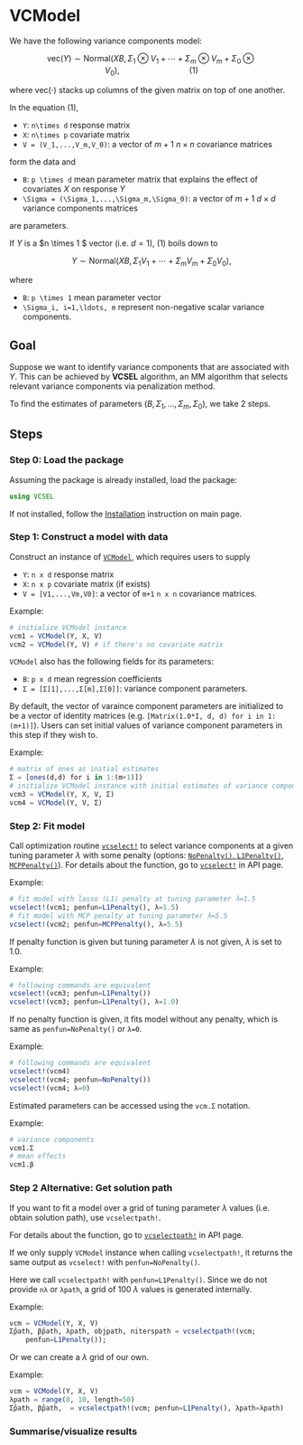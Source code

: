 # VCModel

We have the following variance components model: 

```math
\text{vec}(Y) \sim \text{Normal}(XB, \Sigma_1 \otimes V_1 + \cdots + \Sigma_m \otimes V_m + \Sigma_0 \otimes V_0),  \hspace{8em} (1)
```

where $\text{vec}(\cdot)$ stacks up columns of the given matrix on top of one another.


In the equation (1), 

* ``Y``: ``n\times d`` response matrix 
* ``X``: ``n\times p`` covariate matrix 
* ``V = (V_1,...,V_m,V_0)``: a vector of $m+1$ $n \times n$ covariance matrices

form the data and 

* ``B``: ``p \times d`` mean parameter matrix that explains the effect of covariates $X$ on response $Y$
* ``\Sigma = (\Sigma_1,...,\Sigma_m,\Sigma_0)``: a vector of $m+1$ $d \times d$ variance components matrices 

are parameters. 




If $Y$ is a $n \times 1 $ vector (i.e. $d=1$), (1) boils down to 

```math
Y \sim \text{Normal}(XB, \Sigma_1 V_1 + \cdots + \Sigma_m V_m + \Sigma_0 V_0), 
```

where 

* ``B``: ``p \times 1`` mean parameter vector 
* ``\Sigma_i, i=1,\ldots, m`` represent non-negative scalar variance components. 




## Goal 

Suppose we want to identify variance components that are associated with $Y.$ This can be achieved by **VCSEL** algorithm, an MM algorithm that selects relevant variance components via penalization method. 

To find the estimates of parameters $(B, \Sigma_1, \ldots, \Sigma_m, \Sigma_0),$ we take 2 steps.




## Steps 

### Step 0: Load the package

Assuming the package is already installed, load the package:

```julia 
using VCSEL
```

If not installed, follow the [Installation](@ref) instruction on main page. 

### Step 1: Construct a model with data

Construct an instance of [`VCModel`](@ref), which requires users to supply

* `Y`: `n x d` response matrix 
* `X`: `n x p` covariate matrix (if exists)
* `V = [V1,...,Vm,V0]`: a vector of `m+1` `n x n` covariance matrices. 

Example: 

```julia 
# initialize VCModel instance
vcm1 = VCModel(Y, X, V)
vcm2 = VCModel(Y, V) # if there's no covariate matrix 
```

`VCModel` also has the following fields for its parameters: 

* `B`: `p x d` mean regression coefficients 
* `Σ = [Σ[1],...,Σ[m],Σ[0]]`: variance component parameters.

By default, the vector of varaince component parameters are initialized to be a vector of identity matrices (e.g. `[Matrix(1.0*I, d, d) for i in 1:(m+1)]`). Users can set initial values of variance component parameters in this step if they wish to. 

Example:

```julia 
# matrix of ones as initial estimates 
Σ = [ones(d,d) for i in 1:(m+1)])
# initialize VCModel instance with initial estimates of variance components
vcm3 = VCModel(Y, X, V, Σ)
vcm4 = VCModel(Y, V, Σ)
```

### Step 2: Fit model

Call optimization routine [`vcselect!`](@ref) to select variance components at a given tuning parameter $\lambda$ with some penalty (options: [`NoPenalty()`, `L1Penalty()`, `MCPPenalty()`](https://github.com/JuliaML/PenaltyFunctions.jl#Element-Penalties)).
For details about the function, go to [`vcselect!`](@ref) in API page.

Example: 

```julia 
# fit model with lasso (L1) penalty at tuning parameter λ=1.5
vcselect!(vcm1; penfun=L1Penalty(), λ=1.5)
# fit model with MCP penalty at tuning parameter λ=5.5
vcselect!(vcm2; penfun=MCPPenalty(), λ=5.5)
```

If penalty function is given but tuning parameter $\lambda$ is not given, $\lambda$ is set to 1.0. 

Example:

```julia 
# following commands are equivalent 
vcselect!(vcm3; penfun=L1Penalty()) 
vcselect!(vcm3; penfun=L1Penalty(), λ=1.0) 
```

If no penalty function is given, it fits model without any penalty, which is same as `penfun=NoPenalty()` or `λ=0`.

Example: 

```julia 
# following commands are equivalent 
vcselect!(vcm4)
vcselect!(vcm4; penfun=NoPenalty())
vcselect!(vcm4; λ=0)
```

Estimated parameters can be accessed using the `vcm.Σ` notation.

Example:

```julia
# variance components 
vcm1.Σ
# mean effects
vcm1.β
```

### Step 2 Alternative: Get solution path

If you want to fit a model over a grid of tuning parameter $\lambda$ values (i.e. obtain solution path), use `vcselectpath!`.

For details about the function, go to [`vcselectpath!`](@ref) in API page.



If we only supply `VCModel` instance when calling `vcselectpath!`, it returns the same output as `vcselect!` with `penfun=NoPenalty()`. 



Here we call `vcselectpath!` with `penfun=L1Penalty()`. Since we do not provide `nλ` or `λpath`, a grid of 100 $λ$ values is generated internally. 

Example:

```julia 
vcm = VCModel(Y, X, V)
Σ̂path, β̂path, λpath, objpath, niterspath = vcselectpath!(vcm; 
    penfun=L1Penalty());
```

Or we can create a $\lambda$ grid of our own.

Example:

```julia
vcm = VCModel(Y, X, V)
λpath = range(0, 10, length=50)
Σ̂path, β̂path,  = vcselectpath!(vcm; penfun=L1Penalty(), λpath=λpath)
```

### Summarise/visualize results

